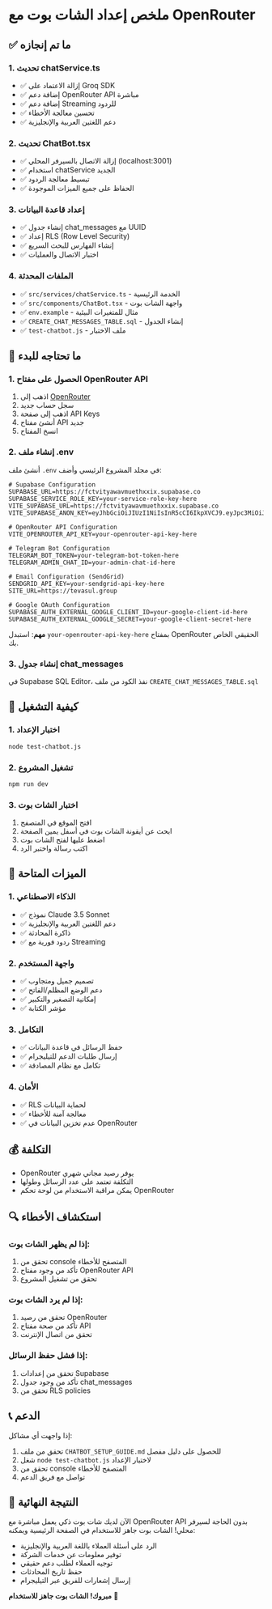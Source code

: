 # ملخص إعداد الشات بوت مع OpenRouter

## ✅ ما تم إنجازه

### 1. تحديث chatService.ts
- ✅ إزالة الاعتماد على Groq SDK
- ✅ إضافة دعم OpenRouter API مباشرة
- ✅ إضافة دعم Streaming للردود
- ✅ تحسين معالجة الأخطاء
- ✅ دعم اللغتين العربية والإنجليزية

### 2. تحديث ChatBot.tsx
- ✅ إزالة الاتصال بالسيرفر المحلي (localhost:3001)
- ✅ استخدام chatService الجديد
- ✅ تبسيط معالجة الردود
- ✅ الحفاظ على جميع الميزات الموجودة

### 3. إعداد قاعدة البيانات
- ✅ إنشاء جدول chat_messages مع UUID
- ✅ إعداد RLS (Row Level Security)
- ✅ إنشاء الفهارس للبحث السريع
- ✅ اختبار الاتصال والعمليات

### 4. الملفات المحدثة
- ✅ `src/services/chatService.ts` - الخدمة الرئيسية
- ✅ `src/components/ChatBot.tsx` - واجهة الشات بوت
- ✅ `env.example` - مثال للمتغيرات البيئية
- ✅ `CREATE_CHAT_MESSAGES_TABLE.sql` - إنشاء الجدول
- ✅ `test-chatbot.js` - ملف الاختبار

## 🔧 ما تحتاجه للبدء

### 1. الحصول على مفتاح OpenRouter API
1. اذهب إلى [OpenRouter](https://openrouter.ai/)
2. سجل حساب جديد
3. اذهب إلى صفحة API Keys
4. أنشئ مفتاح API جديد
5. انسخ المفتاح

### 2. إنشاء ملف .env
أنشئ ملف `.env` في مجلد المشروع الرئيسي وأضف:

```env
# Supabase Configuration
SUPABASE_URL=https://fctvityawavmuethxxix.supabase.co
SUPABASE_SERVICE_ROLE_KEY=your-service-role-key-here
VITE_SUPABASE_URL=https://fctvityawavmuethxxix.supabase.co
VITE_SUPABASE_ANON_KEY=eyJhbGciOiJIUzI1NiIsInR5cCI6IkpXVCJ9.eyJpc3MiOiJzdXBhYmFzZSIsInJlZiI6ImZjdHZpdHlhd2F2bXVldGh4eGl4Iiwicm9sZSI6ImFub24iLCJpYXQiOjE3NTUwNzA5ODAsImV4cCI6MjA3MDY0Njk4MH0.d6T4MrGgV3vKZjcQ02vjf8_oDeRu9SJQXNgA0LJHlq0

# OpenRouter API Configuration
VITE_OPENROUTER_API_KEY=your-openrouter-api-key-here

# Telegram Bot Configuration
TELEGRAM_BOT_TOKEN=your-telegram-bot-token-here
TELEGRAM_ADMIN_CHAT_ID=your-admin-chat-id-here

# Email Configuration (SendGrid)
SENDGRID_API_KEY=your-sendgrid-api-key-here
SITE_URL=https://tevasul.group

# Google OAuth Configuration
SUPABASE_AUTH_EXTERNAL_GOOGLE_CLIENT_ID=your-google-client-id-here
SUPABASE_AUTH_EXTERNAL_GOOGLE_SECRET=your-google-client-secret-here
```

**مهم**: استبدل `your-openrouter-api-key-here` بمفتاح OpenRouter الحقيقي الخاص بك.

### 3. إنشاء جدول chat_messages
في Supabase SQL Editor، نفذ الكود من ملف `CREATE_CHAT_MESSAGES_TABLE.sql`

## 🚀 كيفية التشغيل

### 1. اختبار الإعداد
```bash
node test-chatbot.js
```

### 2. تشغيل المشروع
```bash
npm run dev
```

### 3. اختبار الشات بوت
1. افتح الموقع في المتصفح
2. ابحث عن أيقونة الشات بوت في أسفل يمين الصفحة
3. اضغط عليها لفتح الشات بوت
4. اكتب رسالة واختبر الرد

## 🎯 الميزات المتاحة

### 1. الذكاء الاصطناعي
- ✅ نموذج Claude 3.5 Sonnet
- ✅ دعم اللغتين العربية والإنجليزية
- ✅ ذاكرة المحادثة
- ✅ ردود فورية مع Streaming

### 2. واجهة المستخدم
- ✅ تصميم جميل ومتجاوب
- ✅ دعم الوضع المظلم/الفاتح
- ✅ إمكانية التصغير والتكبير
- ✅ مؤشر الكتابة

### 3. التكامل
- ✅ حفظ الرسائل في قاعدة البيانات
- ✅ إرسال طلبات الدعم للتيليجرام
- ✅ تكامل مع نظام المصادقة

### 4. الأمان
- ✅ RLS لحماية البيانات
- ✅ معالجة آمنة للأخطاء
- ✅ عدم تخزين البيانات في OpenRouter

## 💰 التكلفة

- OpenRouter يوفر رصيد مجاني شهري
- التكلفة تعتمد على عدد الرسائل وطولها
- يمكن مراقبة الاستخدام من لوحة تحكم OpenRouter

## 🔍 استكشاف الأخطاء

### إذا لم يظهر الشات بوت:
1. تحقق من console المتصفح للأخطاء
2. تأكد من وجود مفتاح OpenRouter API
3. تحقق من تشغيل المشروع

### إذا لم يرد الشات بوت:
1. تحقق من رصيد OpenRouter
2. تأكد من صحة مفتاح API
3. تحقق من اتصال الإنترنت

### إذا فشل حفظ الرسائل:
1. تحقق من إعدادات Supabase
2. تأكد من وجود جدول chat_messages
3. تحقق من RLS policies

## 📞 الدعم

إذا واجهت أي مشاكل:
1. تحقق من ملف `CHATBOT_SETUP_GUIDE.md` للحصول على دليل مفصل
2. شغل `node test-chatbot.js` لاختبار الإعداد
3. تحقق من console المتصفح للأخطاء
4. تواصل مع فريق الدعم

## 🎉 النتيجة النهائية

الآن لديك شات بوت ذكي يعمل مباشرة مع OpenRouter API بدون الحاجة لسيرفر محلي! الشات بوت جاهز للاستخدام في الصفحة الرئيسية ويمكنه:

- الرد على أسئلة العملاء باللغة العربية والإنجليزية
- توفير معلومات عن خدمات الشركة
- توجيه العملاء لطلب دعم حقيقي
- حفظ تاريخ المحادثات
- إرسال إشعارات للفريق عبر التيليجرام

**مبروك! الشات بوت جاهز للاستخدام** 🎉

